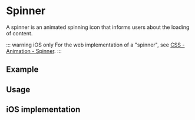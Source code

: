 <script setup>
  import iOS from './ios.md';
</script>

# Spinner

A spinner is an animated spinning icon that informs users about the loading of content.

::: warning iOS only
For the web implementation of a "spinner", see [CSS - Animation - Spinner](../../foundations/css/animation#spinner).
:::

<components-status ios='released' />

## Example

<spinner-example />

## Usage

<component-design-guidelines name="Warp - Components / Spinner" link="https://www.figma.com/design/oHBCzDdJxHQ6fmFLYWUltf/WARP---Components-2.0?node-id=900-35603&t=jDaOykQhPf30zVST-0" />

<component-questions />

## iOS implementation

<iOS />
